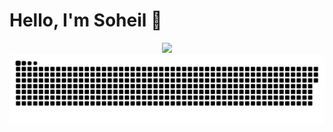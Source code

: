 
# Hello, I'm Soheil 👋

<!-- ![](https://i.imgur.com/lO3E9Gs.gif) -->
<div align="center">
  <img src="https://profile-counter.glitch.me/soheil-mp/count.svg?"  />
</div>


<div align="center">
  <a href=#><img src="contributions.svg"></a> 
</div>
